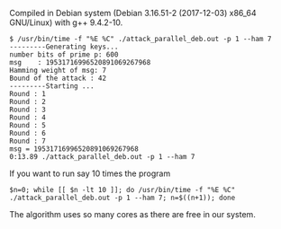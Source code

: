 Compiled in Debian system (Debian 3.16.51-2 (2017-12-03) x86_64 GNU/Linux) with g++ 9.4.2-10.

```
$ /usr/bin/time -f "%E %C" ./attack_parallel_deb.out -p 1 --ham 7
---------Generating keys...
number bits of prime p: 600
msg    : 19531716996520891069267968
Hamming weight of msg: 7
Bound of the attack : 42
---------Starting ...
Round : 1
Round : 2
Round : 3
Round : 4
Round : 5
Round : 6
Round : 7
msg = 19531716996520891069267968
0:13.89 ./attack_parallel_deb.out -p 1 --ham 7
```
If you want to run say 10 times the program
```
$n=0; while [[ $n -lt 10 ]]; do /usr/bin/time -f "%E %C" ./attack_parallel_deb.out -p 1 --ham 7; n=$((n+1)); done
```
The algorithm uses so many cores as there are free in our system.
